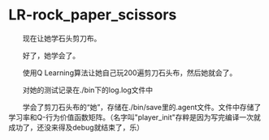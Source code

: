 # LR-rock_paper_scissors

&emsp;&emsp;现在让她学石头剪刀布。

&emsp;&emsp;好了，她学会了。

&emsp;&emsp;使用Q Learning算法让她自己玩200遍剪刀石头布，然后她就会了。

&emsp;&emsp;对她的测试记录在./bin下的log.log文件中

&emsp;&emsp;学会了剪刀石头布的“她”，存储在./bin/save里的.agent文件。文件中存储了学习率和Q-行为价值函数矩阵。（名字叫"player_init"存粹是因为写完编译一次就成功了，还没来得及debug就结束了，乐）



